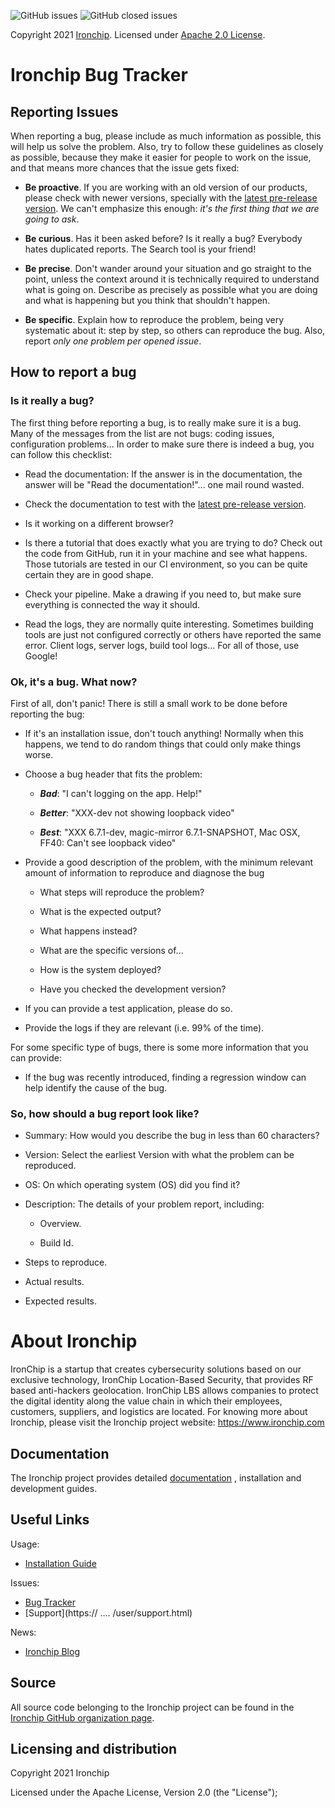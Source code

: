 
![GitHub issues](https://img.shields.io/github/issues/Ironchip-Developer/bug-tracker?color=green&style=plastic)
![GitHub closed issues](https://img.shields.io/github/issues-closed/Ironchip-Developer/bug-tracker?color=green&style=plastic)

<!--[![][IronchipImage]][Ironchip]-->

Copyright 2021 [Ironchip]. Licensed under [Apache 2.0 License].

[Ironchip]: https://www.ironchip.com/
[IronchipImage]: https://secure.gravatar.com/avatar/21a2a12c56b2a91c8918d5779f1778bf?s=120
[Apache 2.0 License]: http://www.apache.org/licenses/LICENSE-2.0



Ironchip Bug Tracker
===================

Reporting Issues
----------------

When reporting a bug, please include as much information as possible, this will help us solve the problem. Also, try to follow these guidelines as closely as possible, because they make it easier for people to work on the issue, and that means more chances that the issue gets fixed:

- **Be proactive**. If you are working with an old version of our products, please check with newer versions, specially with the [latest pre-release version](https://....). We can't emphasize this enough: *it's the first thing that we are going to ask*.

- **Be curious**. Has it been asked before? Is it really a bug? Everybody hates duplicated reports. The Search tool is your friend!

- **Be precise**. Don't wander around your situation and go straight to the point, unless the context around it is technically required to understand what is going on. Describe as precisely as possible what you are doing and what is happening but you think that shouldn't happen.

- **Be specific**. Explain how to reproduce the problem, being very systematic about it: step by step, so others can reproduce the bug. Also, report *only one problem per opened issue*.


How to report a bug
-------------------

### Is it really a bug?

The first thing before reporting a bug, is to really make sure it is a bug. Many of the messages from the list are not bugs: coding issues, configuration problems... In order to make sure there is indeed a bug, you can follow this checklist:

* Read the documentation: If the answer is in the documentation, the answer will be "Read the documentation!"... one mail round wasted.

* Check the documentation to test with the [latest pre-release version](https://doc../en/latest/user/installation_dev.html).

* Is it working on a different browser?

* Is there a tutorial that does exactly what you are trying to do? Check out the code from GitHub, run it in your machine and see what happens. Those tutorials are tested in our CI environment, so you can be quite certain they are in good shape.

* Check your pipeline. Make a drawing if you need to, but make sure everything is connected the way it should.

* Read the logs, they are normally quite interesting. Sometimes building tools are just not configured correctly or others have reported the same error. Client logs, server logs, build tool logs... For all of those, use Google!

### Ok, it's a bug. What now?

First of all, don't panic! There is still a small work to be done before reporting the bug:

* If it's an installation issue, don't touch anything! Normally when this happens, we tend to do random things that could only make things worse.

* Choose a bug header that fits the problem:

  * **_Bad_**: "I can't logging on the app. Help!"

  * **_Better_**: "XXX-dev not showing loopback video"

  * **_Best_**: "XXX 6.7.1-dev, magic-mirror 6.7.1-SNAPSHOT, Mac OSX, FF40: Can't see loopback video"

* Provide a good description of the problem, with the minimum relevant amount of information to reproduce and diagnose the bug

  * What steps will reproduce the problem?

  * What is the expected output?

  * What happens instead?

  * What are the specific versions of...

  * How is the system deployed?

  * Have you checked the development version?

* If you can provide a test application, please do so. 

* Provide the logs if they are relevant (i.e. 99% of the time).

For some specific type of bugs, there is some more information that you can provide:

* If the bug was recently introduced, finding a regression window can help identify the cause of the bug.

### So, how should a bug report look like?

* Summary: How would you describe the bug in less than 60 characters?

* Version: Select the earliest Version with what the problem can be reproduced.

* OS: On which operating system (OS) did you find it?

* Description: The details of your problem report, including:

  * Overview.

  * Build Id.

* Steps to reproduce.

* Actual results.

* Expected results.



About Ironchip
=============

IronChip is a startup that creates cybersecurity solutions based on our exclusive technology, IronChip Location-Based Security, that provides RF based anti-hackers geolocation. IronChip LBS allows companies to protect the digital identity along the value chain in which their employees, customers, suppliers, and logistics are located. For knowing more about Ironchip, please visit the Ironchip project website: https://www.ironchip.com


Documentation
-------------

The Ironchip project provides detailed [documentation] , installation and development guides.

[documentation]: https://helpcenter.ironchip.com/userdocumentation/


Useful Links
------------

Usage:

* [Installation Guide](https://doc-/en/latest/user/installation.html)

Issues:

* [Bug Tracker](https://github.com/Ironchip-Developer/bug-tracker/issues)
* [Support](https:// .... /user/support.html)

News:

* [Ironchip Blog](https://www/blog)



Source
------

All source code belonging to the Ironchip project can be found in the [Ironchip GitHub organization page].

[Ironchip GitHub organization page]: https://github.com/Ironchip



Licensing and distribution
--------------------------

Copyright 2021 Ironchip

Licensed under the Apache License, Version 2.0 (the "License");








<!--
**Ironchip-Developer/Ironchip-Developer** is a ✨ _special_ ✨ repository because its `README.md` (this file) appears on your GitHub profile.

Here are some ideas to get you started:

- 🔭 I’m currently working on ...
- 🌱 I’m currently learning ...
- 👯 I’m looking to collaborate on ...
- 🤔 I’m looking for help with ...
- 💬 Ask me about ...
- 📫 How to reach me: ...
- 😄 Pronouns: ...
- ⚡ Fun fact: ...
-->

